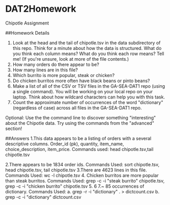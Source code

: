 # DAT2Homework
Chipotle Assignment

##Homework Details
1. Look at the head and the tail of chipotle.tsv in the data subdirectory of this repo. Think for a minute about how the data is structured. What do you think each column means? What do you think each row means? Tell me! (If you're unsure, look at more of the file contents.)
2. How many orders do there appear to be?
3. How many lines are in this file?
4. Which burrito is more popular, steak or chicken?
5. Do chicken burritos more often have black beans or pinto beans?
6. Make a list of all of the CSV or TSV files in the GA-SEA-DAT1 repo (using a single command). You will be working on your local repo on your laptop. Think about how wildcard characters can help you with this task.
7. Count the approximate number of occurrences of the word "dictionary" (regardless of case) across all files in the GA-SEA-DAT1 repo.

Optional: Use the the command line to discover something "interesting" about the Chipotle data. Try using the commands from the "advanced" section!

##Answers
1.This data appears to be a listing of orders with a several descriptive columns. Order_id (pk), quantity, item_name, choice_description, item_price. Commands used: head chipotle.tsv,tail chipotle.tsv
   
2.There appears to be 1834 order ids. Commands Used: sort chipotle.tsv, head chipotle.tsv, tail chipotle.tsv
3.There are 4623 lines in this file. Commands Used: wc -l chipotle.tsv
4. Chicken burritos are more popular than steak burritos. Commands Used: grep -c -i "steak burrito" chipotle.tsv, grep -c -i "chicken burrito" chipotle.tsv
5.
6
7.~ 85 occurrences of dictionary. Commands Used: 
  a. grep -r -i "dictionary" . > dictcount.csv
  b. grep -c -i "dictionary" dictcount.csv
